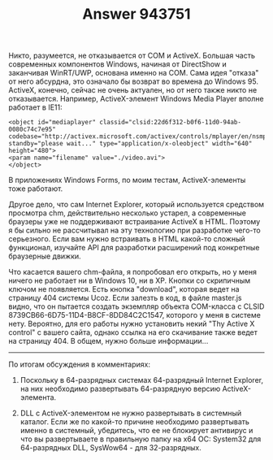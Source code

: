 ﻿---
title: "Answer 943751"
se.owner.user_id: 240512
se.owner.display_name: "MSDN.WhiteKnight"
se.owner.link: "https://ru.stackoverflow.com/users/240512/msdn-whiteknight"
se.answer_id: 943751
se.question_id: 934247
se.post_type: answer
se.score: 3
se.is_accepted: False
---
<p>Никто, разумеется, не отказывается от COM и ActiveX. Большая часть современных компонентов Windows, начиная от DirectShow и заканчивая WinRT/UWP, основана именно на COM. Сама идея "отказа" от него абсурдна, это означало бы возврат во времена до Windows 95. ActiveX, конечно, сейчас не очень актуален, но от него также никто не отказывается. Например, ActiveX-элемент Windows Media Player вполне работает в IE11:</p>

<pre><code>&lt;object id="mediaplayer" classid="clsid:22d6f312-b0f6-11d0-94ab-0080c74c7e95" codebase="http://activex.microsoft.com/activex/controls/mplayer/en/nsmp2inf.cab#version=5,1,52,701" standby="please wait..." type="application/x-oleobject" width="640" height="480"&gt;
&lt;param name="filename" value="./video.avi"&gt;
&lt;/object&gt;
</code></pre>

<p>В приложениях Windows Forms, по моим тестам, ActiveX-элементы тоже работают. </p>

<p>Другое дело, что сам Internet Explorer, который используется средством просмотра chm, действительно несколько устарел, а современные браузеры уже не поддерживают встраивание ActiveX в HTML. Поэтому я бы сильно не рассчитывал на эту технологию при разработке чего-то серьезного. Если вам нужно встраивать в HTML какой-то сложный функционал, изучайте API для разработки расширений под конкретные браузерные движки.</p>

<p>Что касается вашего chm-файла, я попробовал его открыть, но у меня ничего не работает ни в Windows 10, ни в XP. Кнопки со скрипичным ключом не появляется. Есть кнопка "download", которая ведет на страницу 404 системы Ucoz. Если залезть в код, в файле master.js видно, что он пытается создать экземпляр объекта COM-класса с CLSID 8739CB66-6D75-11D4-B8CF-8DD84C2C1547, которого у меня в системе нету. Вероятно, для его работы нужно установить некий "Thy Active X control" с вашего сайта, однако ссылка на его скачивание также ведет на страницу 404. В общем, нужно больше информации...</p>

<hr>

<p>По итогам обсуждения в комментариях:</p>

<ol>
<li><p>Поскольку в 64-разрядных системах 64-разрядный Internet Explorer, на них необходимо развертывать 64-разрядную версию ActiveX-элемента.</p></li>
<li><p>DLL с ActiveX-элементом не нужно развертывать в системный каталог. Если же по какой-то причине необходимо развертывать именно в системный, убедитесь, что ее не блокирует антивирус и что вы развертываете в правильную папку на x64 ОС: System32 для 64-разрядных DLL, SysWow64 - для 32-разрядных.   </p></li>
</ol>
